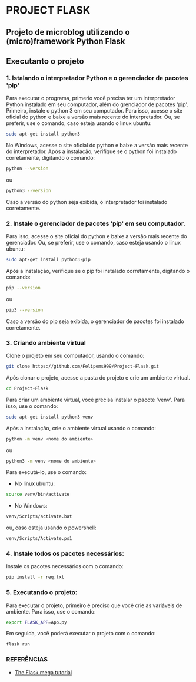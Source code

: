 # PROJECT FLASK

## Projeto de microblog utilizando o (micro)framework Python Flask

## Executanto o projeto

### 1. Istalando o interpretador Python e o gerenciador de pacotes 'pip'
Para executar o programa, primerio você precisa ter um interpretador Python instalado em seu computador, além do grenciador de pacotes 'pip'.
Primeiro, instale o python 3 em seu computador. Para isso, acesse o site oficial do python e baixe a versão mais recente do interpretador. Ou, se preferir, use o comando, caso esteja usando o linux ubuntu:

```bash
sudo apt-get install python3
```

No Windows, acesse o site oficial do python e baixe a versão mais recente do interpretador.
Após a instalação, verifique se o python foi instalado corretamente, digitando o comando:

```bash
python --version
```

ou

```bash
python3 --version
```

Caso a versão do python seja exibida, o interpretador foi instalado corretamente.

### 2. Instale o gerenciador de pacotes 'pip' em seu computador.

Para isso, acesse o site oficial do python e baixe a versão mais recente do gerenciador. Ou, se preferir, use o comando, caso esteja usando o linux ubuntu:

```bash
sudo apt-get install python3-pip
```

Após a instalação, verifique se o pip foi instalado corretamente, digitando o comando:

```bash
pip --version
```

ou

```bash
pip3 --version
```

Caso a versão do pip seja exibida, o gerenciador de pacotes foi instalado corretamente.

### 3. Criando ambiente virtual

Clone o projeto em seu computador, usando o comando:

```bash
git clone https://github.com/Felipems999/Project-Flask.git
```

Após clonar o projeto, acesse a pasta do projeto e crie um ambiente virtual.

```bash
cd Project-Flask
```

Para criar um ambiente virtual, você precisa instalar o pacote 'venv'. Para isso, use o comando:

```bash
sudo apt-get install python3-venv
```

Após a instalação, crie o ambiente virtual usando o comando:

```bash
python -m venv <nome do ambiente> 
```

ou 

```bash
python3 -m venv <nome do ambiente>
```

Para executá-lo, use o comando:

- No linux ubuntu:

```bash	
source venv/bin/activate
```

- No Windows:
```bash	
venv/Scripts/activate.bat
```

ou, caso esteja usando o powershell:

```bash	
venv/Scripts/Activate.ps1
```

### 4. Instale todos os pacotes necessários:

Instale os pacotes necessários com o comando:

```bash	
pip install -r req.txt
```

### 5. Executando o projeto:

Para executar o projeto, primeiro é preciso que você crie as variáveis de ambiente. Para isso, use o comando:

```bash
export FLASK_APP=App.py
```

Em seguida, você poderá executar o projeto com o comando:

```bash
flask run
```

### REFERÊNCIAS

- [The Flask mega tutorial](https://blog.miguelgrinberg.com/post/the-flask-mega-tutorial-part-i-hello-world)
